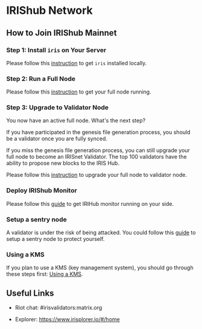 # IRIShub Network

## How to Join IRIShub Mainnet

### Step 1: Install `iris` on Your Server

Please follow this [instruction](../software/How-to-install-irishub.md) to get `iris` installed locally.

### Step 2: Run a Full Node

Please follow this [instruction](Full-Node.md) to get your full node running.


### Step 3: Upgrade to Validator Node

You now have an active full node. What's the next step? 

If you have participated in the genesis file generation process, you should be a validator once you are fully synced. 

If you miss the genesis file generation process, you can still upgrade your full node to become an IRISnet Validator. The top 100 validators have the ability to propose new blocks to the IRIS Hub. 

Please follow this [instruction](Validator-Node.md) to upgrade your full node to validator node.

### Deploy IRIShub Monitor

Please follow this [guide](../software/monitor.md) to get IRIHub monitor running on your side.

### Setup a sentry node

A validator is under the risk of being attacked. You could follow this [guide](../software/sentry.md) to setup a sentry node to protect yourself.

### Using a KMS
If you plan to use a KMS (key management system), you should go through these steps first: [Using a KMS](../software/kms/kms.md).

##  Useful Links

* Riot chat: #irisvalidators:matrix.org

* Explorer: https://www.irisplorer.io/#/home